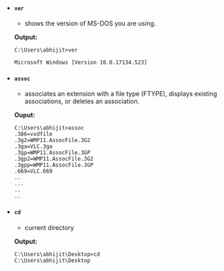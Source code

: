 * #### `ver`
  - shows the version of MS-DOS you are using.
  
  **Output:**
  ```
  C:\Users\abhijit>ver
  
  Microsoft Windows [Version 10.0.17134.523]
  ```
* #### `assoc`
  - associates an extension with a file type (FTYPE), displays existing associations, or deletes an association.
  
  **Ouput:**
  ```
  C:\Users\abhijit>assoc
  .386=vxdfile
  .3g2=WMP11.AssocFile.3G2
  .3ga=VLC.3ga
  .3gp=WMP11.AssocFile.3GP
  .3gp2=WMP11.AssocFile.3G2
  .3gpp=WMP11.AssocFile.3GP
  .669=VLC.669
  ..
  ...
  ..
  ..
  ```
* #### `cd`
  - current directory
  
  **Output:**
  ```
  C:\Users\abhijit\Desktop>cd
  C:\Users\abhijit\Desktop
  ```
